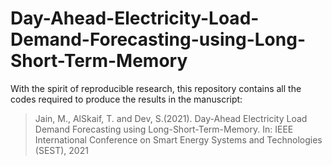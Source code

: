 # Day-Ahead-Electricity-Load-Demand-Forecasting-using-Long-Short-Term-Memory

With the spirit of reproducible research, this repository contains all the codes required to produce the results in the manuscript:

> Jain, M., AlSkaif, T. and Dev, S.(2021). Day-Ahead Electricity Load Demand Forecasting using Long-Short-Term-Memory. In: IEEE International Conference on Smart Energy Systems and Technologies (SEST), 2021
